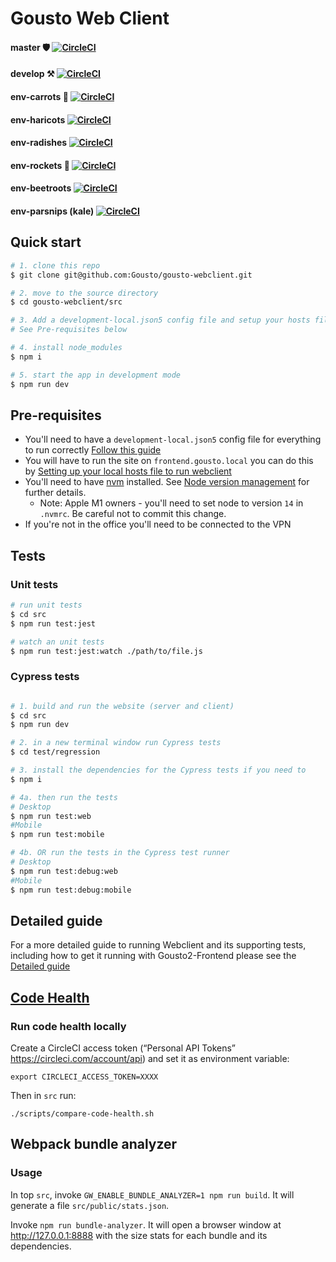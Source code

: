Gousto Web Client
====

#### master :shield: [![CircleCI](https://circleci.com/gh/Gousto/gousto-webclient/tree/master.svg?style=svg&circle-token=26e1e6a6cfe8924476e0eaeb6442f4dfd6e2f160)](https://circleci.com/gh/Gousto/gousto-webclient/tree/master)
#### develop :hammer_and_pick: [![CircleCI](https://circleci.com/gh/Gousto/gousto-webclient/tree/develop.svg?style=svg&circle-token=26e1e6a6cfe8924476e0eaeb6442f4dfd6e2f160)](https://circleci.com/gh/Gousto/gousto-webclient/tree/develop)
#### env-carrots :carrot: [![CircleCI](https://circleci.com/gh/Gousto/gousto-webclient/tree/env-carrots.svg?style=svg&circle-token=26e1e6a6cfe8924476e0eaeb6442f4dfd6e2f160)](https://circleci.com/gh/Gousto/gousto-webclient/tree/env-carrots)
#### env-haricots [![CircleCI](https://circleci.com/gh/Gousto/gousto-webclient/tree/env-haricots.svg?style=svg&circle-token=26e1e6a6cfe8924476e0eaeb6442f4dfd6e2f160)](https://circleci.com/gh/Gousto/gousto-webclient/tree/env-haricots)
#### env-radishes [![CircleCI](https://circleci.com/gh/Gousto/gousto-webclient/tree/env-radishes.svg?style=svg&circle-token=26e1e6a6cfe8924476e0eaeb6442f4dfd6e2f160)](https://circleci.com/gh/Gousto/gousto-webclient/tree/env-radishes)
#### env-rockets :rocket: [![CircleCI](https://circleci.com/gh/Gousto/gousto-webclient/tree/env-rockets.svg?style=svg&circle-token=26e1e6a6cfe8924476e0eaeb6442f4dfd6e2f160)](https://circleci.com/gh/Gousto/gousto-webclient/tree/env-rockets)
#### env-beetroots [![CircleCI](https://circleci.com/gh/Gousto/gousto-webclient/tree/env-beetroots.svg?style=svg&circle-token=26e1e6a6cfe8924476e0eaeb6442f4dfd6e2f160)](https://circleci.com/gh/Gousto/gousto-webclient/tree/env-beetroots)
#### env-parsnips (kale) [![CircleCI](https://circleci.com/gh/Gousto/gousto-webclient/tree/env-parsnips.svg?style=svg&circle-token=26e1e6a6cfe8924476e0eaeb6442f4dfd6e2f160)](https://circleci.com/gh/Gousto/gousto-webclient/tree/env-parsnips)

## Quick start

```bash
# 1. clone this repo
$ git clone git@github.com:Gousto/gousto-webclient.git

# 2. move to the source directory
$ cd gousto-webclient/src

# 3. Add a development-local.json5 config file and setup your hosts file
# See Pre-requisites below

# 4. install node_modules
$ npm i

# 5. start the app in development mode
$ npm run dev

```

## Pre-requisites
<!-- (TODO: Add a script to automate these steps behind npm run init --local) -->
<!--This should be covered by running `npm run init --local` but in the event it's not working ...-->
* You'll need to have a `development-local.json5` config file for everything to run correctly [Follow this guide](./detailed-setup.md#step-1-add-a-secrets-file-to-point-to-the-staging-environment)
* You will have to run the site on `frontend.gousto.local` you can do this by [Setting up your local hosts file to run webclient](./detailed-setup.md#step-2-add-an-entry-to-your-local-host-file)
* You'll need to have [nvm](https://github.com/nvm-sh/nvm) installed. See  [Node version management](./detailed-setup.md#node-version-management) for further details.
  * Note: Apple M1 owners - you'll need to set node to version `14` in `.nvmrc`. Be careful not to commit this change.
* If you're not in the office you'll need to be connected to the VPN

## Tests

### Unit tests
```bash
# run unit tests
$ cd src
$ npm run test:jest

# watch an unit tests
$ npm run test:jest:watch ./path/to/file.js
```

### Cypress tests

```bash

# 1. build and run the website (server and client)
$ cd src
$ npm run dev

# 2. in a new terminal window run Cypress tests
$ cd test/regression

# 3. install the dependencies for the Cypress tests if you need to
$ npm i

# 4a. then run the tests
# Desktop
$ npm run test:web
#Mobile
$ npm run test:mobile

# 4b. OR run the tests in the Cypress test runner
# Desktop
$ npm run test:debug:web
#Mobile
$ npm run test:debug:mobile


```

## Detailed guide
For a more detailed guide to running Webclient and its supporting tests, including how to get it running with Gousto2-Frontend please see the [Detailed guide](./detailed-setup.md)

## [Code Health](#code-health)
### Run code health locally
Create a CircleCI access token (“Personal API Tokens” https://circleci.com/account/api) and set it as environment variable:
```
export CIRCLECI_ACCESS_TOKEN=XXXX
```
Then in `src` run:
```
./scripts/compare-code-health.sh
```

## Webpack bundle analyzer

### Usage

In top `src`, invoke `GW_ENABLE_BUNDLE_ANALYZER=1 npm run build`. It will
generate a file `src/public/stats.json`.

Invoke `npm run bundle-analyzer`. It will open a browser window at
http://127.0.0.1:8888 with the size stats for each bundle and its dependencies.
